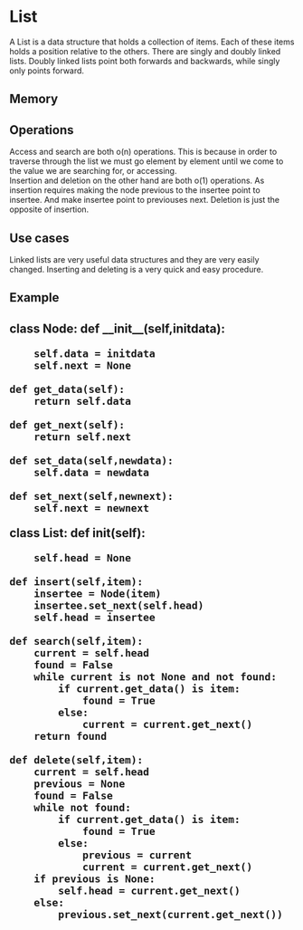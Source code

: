 <h1> List</h1>
<p1> A List is a data structure that holds a collection of items. Each of these items holds a position relative to the others. There are singly and doubly linked lists. Doubly linked lists point both forwards and backwards, while singly only points forward.  </p1>
<h2> Memory </h2>
<h2>Operations</h2>
<p1>Access and search are both o(n) operations. This is because in order to traverse through the list we must go element by element until we come to the value we are searching for, or accessing. <br/> Insertion and deletion on the other hand are both o(1) operations. As insertion requires making the node previous to the insertee point to insertee. And make insertee point to previouses next. Deletion is just the opposite of insertion. </p1>
<h2>Use cases</h2>
<p1> Linked lists are very useful data structures and they are very easily changed. Inserting and deleting is a very quick and easy procedure. </p1>
<h2> Example<h2>
  <p1>
class Node:
    def __init__(self,initdata):
    
        self.data = initdata 
        self.next = None 

    def get_data(self): 
        return self.data

    def get_next(self):
        return self.next

    def set_data(self,newdata):
        self.data = newdata

    def set_next(self,newnext):
        self.next = newnext
class List:
    def __init__(self):
        
        self.head = None
        
    def insert(self,item):
        insertee = Node(item)
        insertee.set_next(self.head)
        self.head = insertee

    def search(self,item):
        current = self.head
        found = False
        while current is not None and not found:
            if current.get_data() is item:
                found = True
            else:
                current = current.get_next()
        return found

    def delete(self,item):
        current = self.head
        previous = None
        found = False
        while not found:
            if current.get_data() is item:
                found = True
            else:
                previous = current
                current = current.get_next()
        if previous is None:
            self.head = current.get_next()
        else:
            previous.set_next(current.get_next())
            

